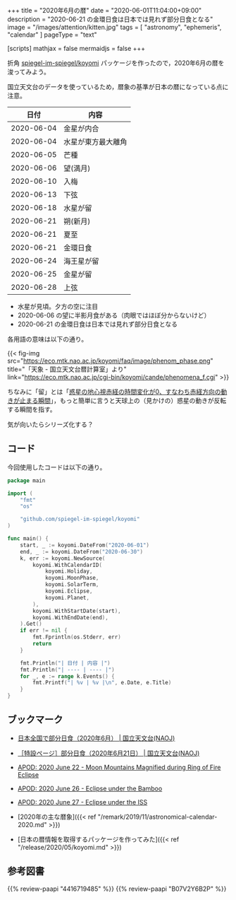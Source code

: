 +++
title = "2020年6月の暦"
date =  "2020-06-01T11:04:00+09:00"
description = "2020-06-21 の金環日食は日本では見れず部分日食となる"
image = "/images/attention/kitten.jpg"
tags = [ "astronomy", "ephemeris", "calendar" ]
pageType = "text"

[scripts]
  mathjax = false
  mermaidjs = false
+++

折角 [spiegel-im-spiegel/koyomi] パッケージを作ったので，2020年6月の暦を浚ってみよう。

国立天文台のデータを使っているため，暦象の基準が日本の暦になっている点に注意。

| 日付       | 内容               |
| ---------- | ------------------ |
| 2020-06-04 | 金星が内合         |
| 2020-06-04 | 水星が東方最大離角 |
| 2020-06-05 | 芒種               |
| 2020-06-06 | 望(満月)           |
| 2020-06-10 | 入梅               |
| 2020-06-13 | 下弦               |
| 2020-06-18 | 水星が留           |
| 2020-06-21 | 朔(新月)           |
| 2020-06-21 | 夏至               |
| 2020-06-21 | 金環日食           |
| 2020-06-24 | 海王星が留         |
| 2020-06-25 | 金星が留           |
| 2020-06-28 | 上弦               |

- 水星が見頃。夕方の空に注目
- 2020-06-06 の望に半影月食がある（肉眼ではほぼ分からないけど）
- 2020-06-21 の金環日食は日本では見れず部分日食となる

各用語の意味は以下の通り。

{{< fig-img src="https://eco.mtk.nao.ac.jp/koyomi/faq/image/phenom_phase.png" title="「天象 - 国立天文台暦計算室」より" link="https://eco.mtk.nao.ac.jp/cgi-bin/koyomi/cande/phenomena_f.cgi" >}}

ちなみに「留」とは「[惑星の地心視赤経の時間変化が0、すなわち赤経方向の動きが止まる瞬間](https://eco.mtk.nao.ac.jp/koyomi/wiki/CFC7C0B12FCEB1.html "暦Wiki/惑星/留 - 国立天文台暦計算室")」，もっと簡単に言うと天球上の（見かけの）惑星の動きが反転する瞬間を指す。

気が向いたらシリーズ化する？

## コード

今回使用したコードは以下の通り。

```go
package main

import (
    "fmt"
    "os"

    "github.com/spiegel-im-spiegel/koyomi"
)

func main() {
    start, _ := koyomi.DateFrom("2020-06-01")
    end, _ := koyomi.DateFrom("2020-06-30")
    k, err := koyomi.NewSource(
        koyomi.WithCalendarID(
            koyomi.Holiday,
            koyomi.MoonPhase,
            koyomi.SolarTerm,
            koyomi.Eclipse,
            koyomi.Planet,
        ),
        koyomi.WithStartDate(start),
        koyomi.WithEndDate(end),
    ).Get()
    if err != nil {
        fmt.Fprintln(os.Stderr, err)
        return
    }

    fmt.Println("| 日付 | 内容 |")
    fmt.Println("| ---- | ---- |")
    for _, e := range k.Events() {
        fmt.Printf("| %v | %v |\n", e.Date, e.Title)
    }
}
```

## ブックマーク

- [日本全国で部分日食（2020年6月） | 国立天文台(NAOJ)](https://www.nao.ac.jp/astro/sky/2020/06-topics03.html)
- [［特設ページ］部分日食（2020年6月21日） | 国立天文台(NAOJ)](https://www.nao.ac.jp/notice/20200621-partial-eclipse.html)
- [APOD: 2020 June 22 - Moon Mountains Magnified during Ring of Fire Eclipse](https://apod.nasa.gov/apod/ap200622.html)
- [APOD: 2020 June 26 - Eclipse under the Bamboo](https://apod.nasa.gov/apod/ap200626.html)
- [APOD: 2020 June 27 - Eclipse under the ISS](https://apod.nasa.gov/apod/ap200627.html)

- [2020年の主な暦象]({{< ref "/remark/2019/11/astronomical-calendar-2020.md" >}})
- [日本の暦情報を取得するパッケージを作ってみた]({{< ref "/release/2020/05/koyomi.md" >}})

[spiegel-im-spiegel/koyomi]: https://github.com/spiegel-im-spiegel/koyomi "spiegel-im-spiegel/koyomi: 日本のこよみ"

## 参考図書

{{% review-paapi "4416719485" %}} <!-- 天文年鑑 2020年版 -->
{{% review-paapi "B07V2Y6B2P" %}} <!-- 日食グラス -->
